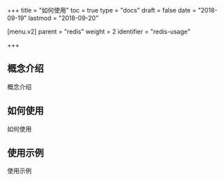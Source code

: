 +++
title = "如何使用"
toc = true
type = "docs"
draft = false
date = "2018-09-19"
lastmod = "2018-09-20"

[menu.v2]
  parent = "redis"
  weight = 2
  identifier = "redis-usage"

+++

## 概念介绍

概念介绍

## 如何使用

如何使用

## 使用示例

使用示例
